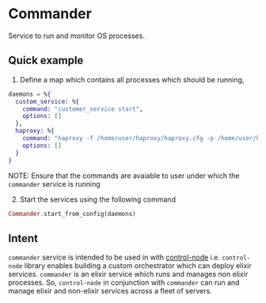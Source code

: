# Commander

Service to run and monitor OS processes.


## Quick example

1. Define a map which contains all processes which should be running,

``` elixir
daemons = %{
  custom_service: %{
    command: "customer_service start",
    options: []
  },
  haproxy: %{
    command: "haproxy -f /home/user/haproxy/haproxy.cfg -p /home/user/haproxy/run/haproxy.pid",
    options: []
  }
}
```

NOTE: Ensure that the commands are avaiable to user under which the `commander`
service is running

2. Start the services using the following command

``` elixir
Commander.start_from_config(daemons)
```

## Intent

`commander` service is intended to be used in with
[control-node](https://github.com/beamX/control-node) i.e. `control-node`
library enables building a custom orchestrator which can deploy elixir services.
`commander` is an elixir service which runs and manages non elixir processes. So,
`control-node` in conjunction with `commander` can run and manage elixir and
non-elixir services across a fleet of servers.
